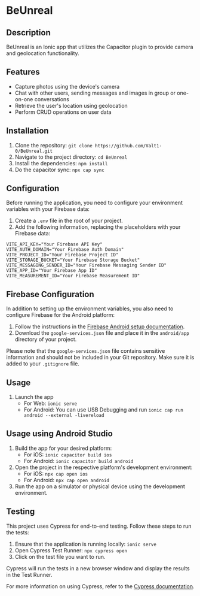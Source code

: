 # BeUnreal

## Description

BeUnreal is an Ionic app that utilizes the Capacitor plugin to provide camera and geolocation functionality.

## Features

- Capture photos using the device's camera
- Chat with other users, sending messages and images in group or one-on-one conversations
- Retrieve the user's location using geolocation
- Perform CRUD operations on user data

## Installation

1. Clone the repository: `git clone https://github.com/Valt1-0/BeUnreal.git`
2. Navigate to the project directory: `cd BeUnreal`
3. Install the dependencies: `npm install`
4. Do the capacitor sync: `npx cap sync`

## Configuration

Before running the application, you need to configure your environment variables with your Firebase data:


1. Create a `.env` file in the root of your project.
2. Add the following information, replacing the placeholders with your Firebase data:

```
VITE_API_KEY="Your Firebase API Key"
VITE_AUTH_DOMAIN="Your Firebase Auth Domain"
VITE_PROJECT_ID="Your Firebase Project ID"
VITE_STORAGE_BUCKET="Your Firebase Storage Bucket"
VITE_MESSAGING_SENDER_ID="Your Firebase Messaging Sender ID"
VITE_APP_ID="Your Firebase App ID"
VITE_MEASUREMENT_ID="Your Firebase Measurement ID"
```
## Firebase Configuration

In addition to setting up the environment variables, you also need to configure Firebase for the Android platform:

1. Follow the instructions in the [Firebase Android setup documentation](https://firebase.google.com/docs/android/setup?hl=fr).
2. Download the `google-services.json` file and place it in the `android/app` directory of your project.

Please note that the `google-services.json` file contains sensitive information and should not be included in your Git repository. Make sure it is added to your `.gitignore` file.

## Usage
1. Launch the app
   - For Web: `ionic serve`
   - For Android: You can use USB Debugging and run `ionic cap run android --external -livereload`

## Usage using Android Studio
1. Build the app for your desired platform:
   - For iOS: `ionic capacitor build ios`
   - For Android: `ionic capacitor build android`
2. Open the project in the respective platform's development environment:
   - For iOS: `npx cap open ios`
   - For Android: `npx cap open android`
3. Run the app on a simulator or physical device using the development environment.

## Testing

This project uses Cypress for end-to-end testing. Follow these steps to run the tests:

1. Ensure that the application is running locally: `ionic serve`
2. Open Cypress Test Runner: `npx cypress open`
3. Click on the test file you want to run.

Cypress will run the tests in a new browser window and display the results in the Test Runner.

For more information on using Cypress, refer to the [Cypress documentation](https://docs.cypress.io/guides/overview/why-cypress).